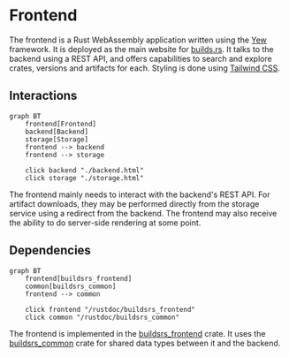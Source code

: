 # Frontend

The frontend is a Rust WebAssembly application written using the [Yew][yew]
framework. It is deployed as the main website for [builds.rs][]. It talks to
the backend using a REST API, and offers capabilities to search and explore
crates, versions and artifacts for each.  Styling is done using [Tailwind
CSS][tailwind]. 

## Interactions

```mermaid
graph BT
    frontend[Frontend]
    backend[Backend]
    storage[Storage]
    frontend --> backend
    frontend --> storage

    click backend "./backend.html"
    click storage "./storage.html"
```

The frontend mainly needs to interact with the backend's REST API. For artifact downloads,
they may be performed directly from the storage service using a redirect from the backend.
The frontend may also receive the ability to do server-side rendering at some point.

## Dependencies

```mermaid
graph BT
    frontend[buildsrs_frontend]
    common[buildsrs_common]
    frontend --> common

    click frontend "/rustdoc/buildsrs_frontend"
    click common "/rustdoc/buildsrs_common"
```

The frontend is implemented in the [buildsrs_frontend][] crate. It uses the
[buildsrs_common][] crate for shared data types between it and the backend.


[builds.rs]: https://builds.rs
[yew]: https://yew.rs
[tailwind]: https://tailwindcss.com/
[buildsrs_frontend]: /rustdoc/buildsrs_frontend
[buildsrs_common]: /rustdoc/buildsrs_frontend
